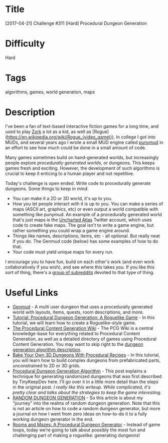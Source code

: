 # Title

[2017-04-21] Challenge #311 [Hard] Procedural Dungeon Generation

# Difficulty

Hard

# Tags

algorithms, games, world generation, maps

# Description

I've been a fan of text-based interactive fiction games for a long time, and used to play [Zork](https://en.wikipedia.org/wiki/Zork) a lot as a kid, as well as [Rogue](https://en.wikipedia.org/wiki/Rogue_(video_game\)). In college I got into MUDs, and several years ago I wrote a small MUD engine called [punymud](https://github.com/paralax/punymud) in an effort to see how much could be done in a small amount of code. 

Many games sometimes build on hand-generated worlds, but increasingly people explore *procedurally generated worlds*, or dungeons. This keeps games fresh and exciting. However, the development of such algorithms is crucial to keep it enticing to a human player and not repetitive. 

Today's challenge is open ended. Write code to procedurally generate dungeons. Some things to keep in mind:

- You can make it a 2D or 3D world, it's up to you.
- How you let people interact with it is up to you. You can make a series of maps (ASCII art, graphics, etc) or even output a world compatible with something like punymud. An example of a procedurally generated world that's just maps is the [Uncharted Atlas](http://mewo2.com/notes/terrain/) Twitter account, which uses code to create fake maps. The goal isn't to write a game engine, but rather something you could wrap a game engine around.
- Things like names, descriptions, items, etc - all optional. But really neat if you do. The Genmud code (below) has some examples of how to do that. 
- Your code must yield unique maps for every run. 

I encourage you to have fun, build on each other's work (and even work collaboratively if you wish), and see where this takes you. If you like this sort of thing, there's a [group of subreddits](https://www.reddit.com/r/proceduralgeneration/) devoted to that type of thing. 

# Useful Links

- [Genmud](https://github.com/toddcarnes/genmud) - A multi user dungeon that uses a procedurally generated world with layouts, items, quests, room descriptions, and more. 
- [Tutorial: Procedural Dungeon Generation: A Roguelike Game](https://www.scirra.com/tutorials/1112/procedural-dungeon-generation-a-roguelike-game) - In this tutorial, we will learn how to create a Roguelike-style game.
- [The Procedural Content Generation Wiki](http://pcg.wikidot.com/) - The PCG Wiki is a central knowledge-base for everything related to Procedural Content Generation, as well as a detailed directory of games using Procedural Content Generation. You may want to skip right to the [dungeon generation algorithm description](http://pcg.wikidot.com/pcg-algorithm:dungeon-generation). 
- [Bake Your Own 3D Dungeons With Procedural Recipes](https://gamedevelopment.tutsplus.com/tutorials/bake-your-own-3d-dungeons-with-procedural-recipes--gamedev-14360) - In this tutorial, you will learn how to build complex dungeons from prefabricated parts, unconstrained to 2D or 3D grids.
- [Procedural Dungeon Generation Algorithm](http://www.gamasutra.com/blogs/AAdonaac/20150903/252889/Procedural_Dungeon_Generation_Algorithm.php) - This post explains a technique for generating randomized dungeons that was first described by TinyKeepDev here. I'll go over it in a little more detail than the steps in the original post. *I really like this writeup. While complicated, it's pretty clear and talks about the strategies to keep the game interesting.*
- [RANDOM DUNGEON GENERATION](https://www.saschawillems.de/?page_id=395) - So this article is about my “journey” into the realms of random dungeon generation. Note that this is not an article on how to code a random dungeon generator, but more a journal on how I went from zero ideas on how-to-do it to a fully working dungeon generator in the end. 
- [Rooms and Mazes: A Procedural Dungeon Generator](http://journal.stuffwithstuff.com/2014/12/21/rooms-and-mazes/) -  Instead of game loops, today we’re going to talk about possibly the most fun and challenging part of making a roguelike: generating dungeons!
